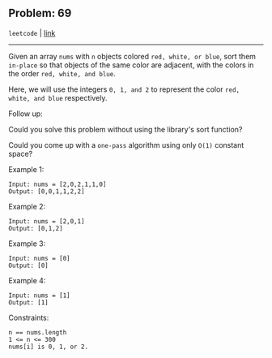 Problem: 69
---

`leetcode` | [link](https://leetcode.com/explore/interview/card/top-interview-questions-medium/110/sorting-and-searching/798/)

---

Given an array `nums` with `n` objects colored `red, white, or blue`,
sort them `in-place` so that objects of the same color are adjacent,
with the colors in the order `red, white, and blue`.

Here, we will use the integers `0, 1, and 2` to represent the color
`red, white, and blue` respectively.

Follow up:

Could you solve this problem without using the library's sort
function?

Could you come up with a `one-pass` algorithm using only `O(1)`
constant space?
 

Example 1:
```
Input: nums = [2,0,2,1,1,0]
Output: [0,0,1,1,2,2]
```

Example 2:
```
Input: nums = [2,0,1]
Output: [0,1,2]
```

Example 3:
```
Input: nums = [0]
Output: [0]
```

Example 4:
```
Input: nums = [1]
Output: [1]
```

Constraints:
```
n == nums.length
1 <= n <= 300
nums[i] is 0, 1, or 2.
```
